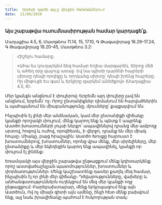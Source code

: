 ```yaml
---
title:  Սրտերի դարձի գալը վերջին ժամանակներում
date:  21/09/2019
---
```


### Այս շաբաթվա ուսումնասիրության համար կարդացե՛ք.
Մաղաքիա 4.5, 6, Մատթեոս 11.14, 15, 17.10, Գ Թագավորաց 16.29–17.24, Գ Թագավորաց 18.20–45, Մատթեոս 3.2:

> <p>Հիշելու համարը.<p>
> «Ահա ես կուղարկեմ ձեզ համար Եղիա մարգարեն, Տիրոջ մեծ և ահեղ օրը գալուց առաջ. Եվ նա պիտի դարձնի հայրերի սիրտը դեպի որդիքը և որդկանց սիրտը՝ դեպի իրենց հայրերը. Որ միգուցե Ես գամ և երկիրը զարկեմ անեծքով» (Մաղաքիա 4.5, 6)։

Մեր կյանքն անցնում է փուլերով։ Երբեմն այդ փուլերը լավ են անցնում, երբեմն՝ ոչ։ Որոշ ընտանիքներ դիմանում են հարվածներին և պահպանում են միաբանությունը, մյուսները՝ քայքայվում են։

Ինչպիսին էլ լինի մեր անձնական, կամ մեր ընտանիքի վիճակը կյանքի որոշակի փուլում, մենք կարող ենք և պետք է ապրենք Աստծո խոստումների լույսի ներքո՝ ապավինելով դրանց մեր ամբողջ սրտով, հոգով և ուժով, որովհետև, ի վերջո, դրանք են մեր միակ հույսը։ Միակը, բայց հրաշալին: Աստծո Խոսքը հարուստ է խոստումներով, խոստումներ, որոնց վրա մենք, մեր սիրելիները, մեր ընտանիքը և մեր եկեղեցին կարող ենք ապավինել, կյանքի որ փուլում էլ լինենք։

Եռամսյակի այս վերջին շաբաթվա ընթացքում մենք կդիտարկենք որոշ աստվածաշնչյան պատմություններ, խոստումներ և փորձառություններ։ Մենք կաշխատենք դասեր քաղել մեզ համար, ինչպիսին էլ որ լինի մեր վիճակը։ Դժվարությունները, վախերը և անհանգստություններն ուղեկցում են մեզ մեր կյանքի ողջ ընթացքում: Բարեբախտաբար, մենք երկրպագում ենք այն Աստծուն, Ով ոչ միայն գիտի այն ամենը, ինչի հետ մենք բախվում ենք, այլ նաև իրավիճակը պահում է հսկողության տակ:
